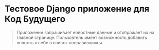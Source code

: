 # Тестовое Django приложение для Код Будущего

> Приложение запрашивает новостные данные и отображает их на главной странице. Пользовтель имеет возможность добавить новость к себе в список понравившихся.
